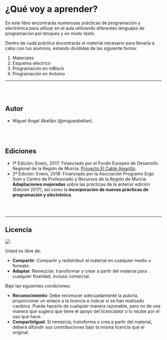 # ¿Qué voy a aprender?

En este libro encontrarás numerosas prácticas de programación y electrónica para utilizar en el aula utilizando diferentes lenguajes de programación por bloques y en modo texto. 

Dentro de cada práctica encontrarás el material necesario para llevarla a cabo con tus alumnos, estando divididas de las siguiente forma:

1.	Materiales
2.	Esquema eléctrico
3.	Programación en mBlock
4.	Programación en Arduino


---


<br><br>


## Autor

* Miguel Ángel Abellán \(@migueabellan\)


<br><br>


## Ediciones

* 1ª Edición: Enero, 2017: Financiado por el Fondo Europeo de Desarrollo Regional de la Región de Murcia. [Proyecto El Cable Amarillo](https://github.com/ElCableAmarillo/Listado-de-practicas).
* 2ª Edición: Enero, 2018: Financiado por la Asociación Programo Ergo Sum y Centro de Profesorado y Recursos de la Región de Murcia. **Adaptaciones mejoradas** sobre las prácticas de la anterior edición (Edición 2017), así como la **incorporación de nuevas prácticas de programación y electrónica**.



<br><br>

---

## Licencia

<img src="http://i.creativecommons.org/l/by-sa/4.0/88x31.png" />

Usted es libre de:

* **Compartir**: Compartir y redistribuir el material en cualquier medio o formato.
* **Adaptar**: Remezclar, transformar y crear a partir del material para cualquier finalidad, incluso comercial.

Bajo las siguientes condiciones:

* **Reconocimiento**: Debe reconocer adecuadamente la autoría, proporcionar un enlace a la licencia e indicar si se han realizado cambios. Puede hacerlo de cualquier manera razonable, pero no de una manera que sugiera que tiene el apoyo del licenciador o lo recibe por el uso que hace.
* **CompartirIgual**: Si remezcla, transforma o crea a partir del material, deberá difundir sus contribuciones bajo la misma licencia que el original.
